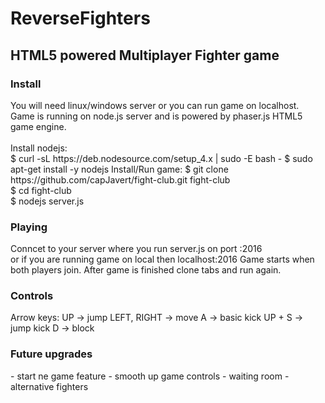 <h1>ReverseFighters</h1>
<h2>HTML5 powered Multiplayer Fighter game</h2>
<h3>Install</h3>
<p>
You will need linux/windows server or you can run game on localhost.<br />
Game is running on node.js server and is powered by phaser.js HTML5 game engine. <br />
<br />
Install nodejs:<br />
$ curl -sL https://deb.nodesource.com/setup_4.x | sudo -E bash -
$ sudo apt-get install -y nodejs
Install/Run game:
$ git clone https://github.com/capJavert/fight-club.git fight-club<br />
$ cd fight-club<br />
$ nodejs server.js<br />
</p>
<h3>Playing</h3>
<p>
Conncet to your server where you run server.js on port :2016<br />
or if you are running game on local then localhost:2016
Game starts when both players join.
After game is finished clone tabs and run again.
</p>
<h3>Controls</h3>
<p>
Arrow keys:
UP -> jump
LEFT, RIGHT -> move
A -> basic kick
UP + S -> jump kick
D -> block
</p>
<h3>Future upgrades</h3>
<p>
- start ne game feature
- smooth up game controls
- waiting room
- alternative fighters
</p>